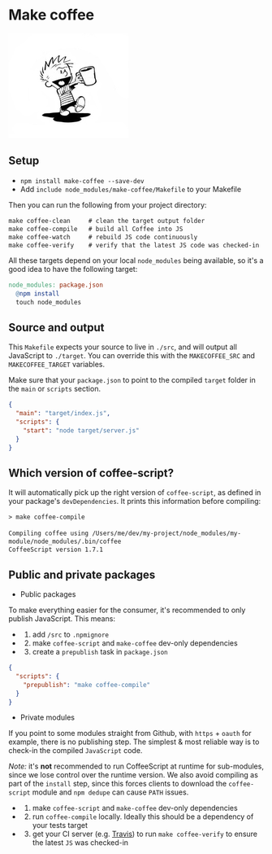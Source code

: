 # Make coffee

![logo](logo.jpg)

## Setup

- `npm install make-coffee --save-dev`
- Add `include node_modules/make-coffee/Makefile` to your Makefile

Then you can run the following from your project directory:

```
make coffee-clean     # clean the target output folder
make coffee-compile   # build all Coffee into JS
make coffee-watch     # rebuild JS code continuously
make coffee-verify    # verify that the latest JS code was checked-in
```

All these targets depend on your local `node_modules` being available,
so it's a good idea to have the following target:

```Makefile
node_modules: package.json
  @npm install
  touch node_modules
```

## Source and output

This `Makefile` expects your source to live in `./src`, and will output all JavaScript to `./target`. You can override this with the `MAKECOFFEE_SRC` and `MAKECOFFEE_TARGET` variables.

Make sure that your `package.json` to point to the compiled `target` folder in the `main` or `scripts` section.

```json
{
  "main": "target/index.js",
  "scripts": {
    "start": "node target/server.js"
  }
}
```

## Which version of coffee-script?

It will automatically pick up the right version of `coffee-script`, as defined in your package's `devDependencies`. It prints this information before compiling:

```
> make coffee-compile

Compiling coffee using /Users/me/dev/my-project/node_modules/my-module/node_modules/.bin/coffee
CoffeeScript version 1.7.1
```

## Public and private packages

- Public packages

To make everything easier for the consumer, it's recommended to only publish JavaScript.
This means:

- 1. add `/src` to `.npmignore`
- 2. make `coffee-script` and `make-coffee` dev-only dependencies
- 3. create a `prepublish` task in `package.json`

```json
{
  "scripts": {
    "prepublish": "make coffee-compile"
  }
}
```

- Private modules

If you point to some modules straight from Github, with `https` + `oauth` for example, there is no publishing step. The simplest & most reliable way is to check-in the compiled `JavaScript` code.

*Note:* it's **not** recommended to run CoffeeScript at runtime for sub-modules, since we lose control over the runtime version. We also avoid compiling as part of the `install` step, since this forces clients to download the `coffee-script` module and `npm dedupe` can cause `PATH` issues.

- 1. make `coffee-script` and `make-coffee` dev-only dependencies
- 2. run `coffee-compile` locally. Ideally this should be a dependency of your tests target
- 3. get your CI server (e.g. [Travis](https://travis-ci.org)) to run `make coffee-verify` to ensure the latest `JS` was checked-in
